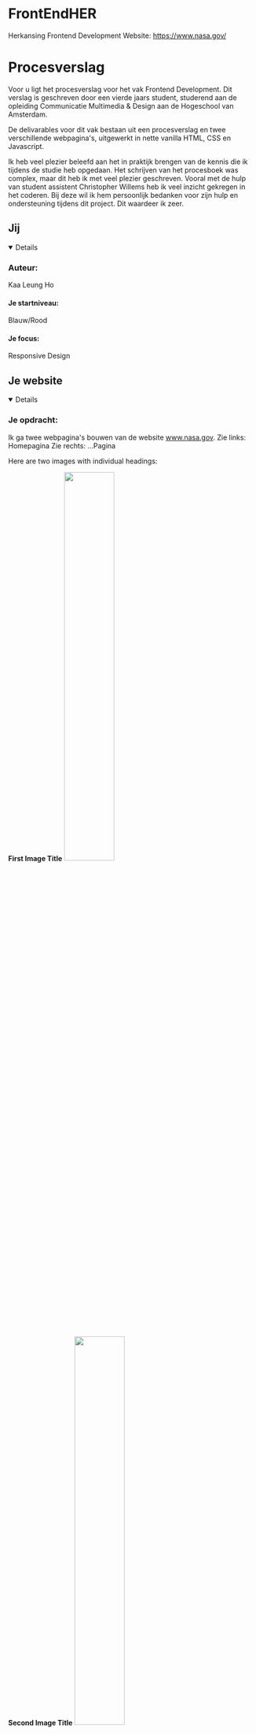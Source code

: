 # FrontEndHER
Herkansing Frontend Development
Website: https://www.nasa.gov/

# Procesverslag
Voor u ligt het procesverslag voor het vak Frontend Development. Dit verslag is geschreven door een vierde jaars student, studerend aan de opleiding Communicatie Multimedia & Design aan de Hogeschool van Amsterdam.

De delivarables voor dit vak bestaan uit een procesverslag en twee verschillende webpagina's, uitgewerkt in nette vanilla HTML, CSS en Javascript.

Ik heb veel plezier beleefd aan het in praktijk brengen van de kennis die ik tijdens de studie heb opgedaan. Het schrijven van het procesboek was complex, maar dit heb ik met veel plezier geschreven. Vooral met de hulp van student assistent Christopher Willems heb ik veel inzicht gekregen in het coderen. Bij deze wil ik hem persoonlijk bedanken voor zijn hulp en ondersteuning tijdens dit project. Dit waardeer ik zeer.


## Jij

<details open>

### Auteur:
Kaa Leung Ho

#### Je startniveau:
Blauw/Rood

#### Je focus:
Responsive Design
 
</details>





## Je website

<details open>

### Je opdracht:
Ik ga twee webpagina's bouwen van de website www.nasa.gov.
Zie links: Homepagina
Zie rechts: ...Pagina


Here are two images with individual headings:

<p float="left" align="center">
  <div>
    <strong>First Image Title</strong>
    <img src="https://github.com/user-attachments/assets/f65bbe32-0f72-454d-8702-caeed4db7469" width="45%" />
  </div>
  <div>
    <strong>Second Image Title</strong>
    <img src="https://github.com/user-attachments/assets/f65bbe32-0f72-454d-8702-caeed4db7469)" width="45%" />
  </div>
</p>




#### Screenshot(s) van de eerste pagina (small screen): 
Homepage

<img src="https://github.com/user-attachments/assets/f65bbe32-0f72-454d-8702-caeed4db7469" alt="First Web Page" style="width:20%; height:20%">



#### Screenshot(s) van de tweede pagina (small screen):
hier de naam van de pagina  
<img src="images/dummy-plaatje.jpg" width="375px" alt="omschrijving van de pagina">
 
</details>





## Breakdownschets (week 1)

<details>
<summary>uitwerken na afloop 2e werkgroep</summary>

### de hele pagina: 
<img src="images/dummy-plaatje.jpg" width="375px" alt="breakdown van de hele pagina">

### dynamisch deel (bijv menu): 
<img src="images/dummy-plaatje.jpg" width="375px" alt="breakdown van een dynamisch deel">

### wellicht nog een dynamisch deel (bijv filter): 
<img src="images/dummy-plaatje.jpg" width="375px" alt="breakdown van nog een dynamisch deel">

</details>



## Voortgang 1 (week 2)

<details>
 
<summary>In de tweede week heb ik een poging gedaan om een eerste opzet van de homepage in vanilla HTML te maken.</summary>

### Stand van zaken
Het structureren van de content in HTML was in het begin behoorlijk lastig. Het was namelijk al een tijdje geleden dat ik met code had gewerkt, en ik wist niet precies waar ik moest beginnen. Daarom besloot ik maar gewoon ergens te starten, en mijn gekozen website na te bouwen. Tijdens het voortgangsgesprek kwam ik er echter achter dat mijn code niet in orde was.

Ik had namelijk geen mobile-first-aanpak gehanteerd. Een studentassistent legde mij uit dat het belangrijk is om altijd mobile-first te beginnen. Bij een mobile-first-aanpak wordt vanaf het begin al een responsief ontwerp toegepast. Bovendien begreep ik dat het eenvoudiger is om vanuit een mobiele layout naar een  desktoplayout te schalen dan andersom.

### Agenda voor meeting
n.v.t.

### Verslag van meeting
- Altijd mobile-first beginnen bij het schrijven van code.
- Huiswerk voor volgende week: Homepagine in html (zover mogelijk) uitwerken.

</details>



## Voortgang 2 (week 3)

<details>
 
<summary>In de derde week heb ik een poging gedaan om de eerste opzet van de homepage zover mogeijk uit te werken in vanilla HTML.</summary>


### Stand van zaken
Bij deze voortgangsgesprek heb ik kritische feedback ontvangen over het schrijven van non-sematische elementen in mijn HTML document. Ik begreep niet goed waarom ik geen 'div' en 'classes' mocht gebruiken. Na uitgebreide uitleg van Danny de Vries begrijp ik nu eindelijk het belang van het gebruik van semantisch correcte HTML-elementen, zoals header, main en footer. Het gebruik van semantische elementen zorgt namelijk ervoor dat de content duidelijk georganiseerd is.

Tot slot heb ik ook het verschil geleerd tussen 'button' en 'a'. Een <button> wordt gebruikt voor interacties binnen dezelfde webpagina, zoals het uitvoeren van een actie of het activeren van een javascript-element. Daarentegen wordt een <a> gebruikt om door te navigeren naar een andere webpagina.

### Agenda voor meeting
n.v.t.

### Verslag van meeting
- Uitleg en de gedachtepunt omtrent het schrijven van semantische elementen in de HTML document.
- Geen 'div' of 'classes' gebruiken, maar CSS selectors.

</details>



## Toegankelijkheidstest (week 4)

<details>
<summary>In week 4 heb ik een toegankelijkheidstest samen met een medestudent laten uitvoeren op mijn website.</summary>

### Bevindingen
Onderstaand worden de belangrijkste bevindingen, die in de test naar voren kwamen, vermeld:

#### De dropdown menu in de navigatiebalk (Desktop versie)
De screenreader werd ingezet om de toegankelijkheid en inclusiviteit van de website www.nasa.gov te meten. Hieruit bleek dat de navigatie in het dropdownmenu van de navigatiebalk op de homepagina niet optimaal is ontworpen voor gebruikers met bewegingsbeperkingen. Gebruikers kunnen namelijk niet eenvoudig met de pijltjestoetsen door het menu navigeren. Aangezien het dropdownmenu een groot aantal onderwerpen bevat, moeten gebruikers elk onderwerp individueel doorlopen. Dit maakt het niet mogelijk om direct de gewenste webpagina te selecteren, wat de gebruiksvriendelijkheid van de gebruiker belemmert.

<img width="1278" alt="Schermafbeelding 2025-01-26 om 23 24 34" src="https://github.com/user-attachments/assets/efbde683-d8d2-4fb0-825a-7da790654185" />

Het probleem kan worden opgelost door een duidelijke hiërarchische structuur op te zetten die het navigeren binnen het dropdownmenu eenvoudiger maakt. Dit houdt in dat gebruikers vanuit het hoofdmenu de mogelijkheid krijgen om een onderwerp te selecteren, waarna ze direct toegang hebben tot de bijbehorende subonderwerpen of artikelen binnen die categorie. Daarnaast kan een optie worden toegevoegd waarmee gebruikers eenvoudig kunnen schakelen tussen andere hoofdonderwerpen.

#### Videos spelen continu af in een loop. 
De website van NASA maakt veel gebruik van bewegende achtergronden bij artikelen op de homepagina. Deze video's worden continu afgespeeld en stoppen niet automatisch. Dergelijke elementen kunnen de prestaties van de website negatief beïnvloeden, vooral wanneer het apparaat niet krachtig genoeg is om deze beelden soepel af te spelen.

Het probleem kan worden opgelost door minder belastende elementen, zoals GIF's, te gebruiken. Daarnaast is het ook een idee om gebruikers de mogelijkheid te geven om deze animaties handmatig uit te schakelen.

</details>



## Voortgang 3 (week 4)

<details>
<summary>HTML verder uitwerken en begin maken aan CSS.</summary>

### Stand van zaken
De mobiele versie is klaar, dus ik begin nu met de ontwikkeling van de desktopversie. Dit betekent dat ik eerst de benodigde HTML-elementen voor de desktopversie moet opzetten. Zodra deze klaar zijn, zal ik verdergaan met het toepassen van CSS. Christopher Willems heeft mij enorm geholpen bij het implementeren van media queries, waarmee content kan worden toegevoegd of verwijderd om de website responsief te maken voor verschillende schermformaten.
Daarnaast ga ik ook een beginnetje maken aan Javascript om het hamburgermenu interactief te maken.

<img width="626" alt="Schermafbeelding 2025-01-27 om 00 41 47" src="https://github.com/user-attachments/assets/e7f76c64-22d0-4029-881a-33e162a5c804" />
<img width="626" alt="Schermafbeelding 2025-01-27 om 00 43 28" src="https://github.com/user-attachments/assets/32379fd4-e73c-4d06-91d2-f9391eec6631" />

### Agenda voor meeting
n.v.t.

### Verslag van meeting
- De Mobile First aanpak is af en goedgekeurd.
- Uitleg gekregen responsive design en bijbehorende media media query.

</details>



## Feedbackgesprek 1 (week 5)

<details>
<summary>Verdiepen in meer CSS</summary>

### Stand van zaken
Ik heb mij wezen verdiepen in responsive design en hoe elementen toegevoegd, verwijderd of verplaatst kunnen worden op de webpagina. Hierbij heb ik gewerkt met breakpoints om de lay-out dynamisch aan te passen aan verschillende schermformaten. Mijn website heeft drie responsieve ontwerpen met twee breakpoints.
De website begint met een minimale min-width van 600px. Het eerste breakpoint is ingesteld op 640px en het tweede breakpoint op 1024px. Hierdoor wordt de website optimaal weergegeven op diverse schermgroottes.

### Kernpunten deze week
- Min-width zorgt ervoor dat de website een minimale dimensie kan behouden om het te laten werken.
- Niet alle elementen worden meegeschaald met de responsiveness van de website.
- Uitleg gekregen Javascript.

</details>



## Feedbackgesprek 2 (week 6)

<details>
<summary>Thuiswerken aan CSS en Javascript</summary>

### Stand van zaken
Deze week was erg druk geweest voor mij, omdat ik een herkansing had voor een ander vak die ik echt moest halen. Hierdoor kon ik helaas niet deelnemen aan de feedbackgesprekken op school. Om dit te compenseren, heb ik mezelf verdiept in online bronnen voor het finaliseren van mijn website. Christopher Willems heeft mij een hele handige open-source website aanbevolen om theorieën en documentatie op te zoeken, namelijk MDN Web Docs.

### Kernpunten deze week
- Min-width zorgt ervoor dat de website een minimale dimensie kan behouden om het te laten werken.
- Niet alle elementen worden meegeschaald met de responsiveness van de website.
- Uitleg gekregen Javascript.

</details>

## Eindgesprek 

<details>
<summary>Puntjes op de i zetten</summary>

### Stand van zaken
Door de herkansing kon ik ook niet deelnemen aan aan het eindgesprek. Ik heb contact gezocht met Christopher Willems. Samen hebben wij naar mijn code gekeken.

### Screenshot(s)

hier screenshot(s) van je eindresultaat

</details>















## Bronnenlijst

<details open>
<summary>continu bijhouden terwijl je werkt</summary>

Nb. Wees specifiek ('css-tricks' als bron is bijv. niet specifiek genoeg).

1. bron 1
2. bron 2
3. ...

</details>
